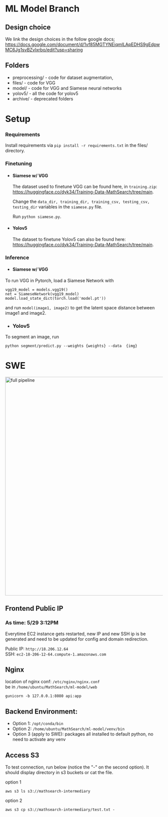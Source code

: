 # ML Model Branch

## Design choice

We link the design choices in the follow google docs;
https://docs.google.com/document/d/1vf85MGTYNEiqmlLApEDHS9gEdpwMC6Jg1svBZvlxrbo/edit?usp=sharing

## Folders

- preprocessing/ - code for dataset augmentation, 
- files/ - code for VGG
- model/ - code for VGG and Siamese neural networks
- yolov5/ - all the code for yolov5
- archive/ - deprecated folders 

# Setup

### Requirements
Install requirements via `pip install -r requirements.txt` in the files/ directory.
### Finetuning

- #### Siamese w/ VGG 
    The dataset used to finetune VGG can be found here, in `training.zip`: https://huggingface.co/dyk34/Training-Data-MathSearch/tree/main.

    Change the `data_dir, training_dir, training_csv, testing_csv, testing_dir` variables in the `siamese.py` file.

    Run `python siamese.py`.

- #### Yolov5
    The dataset to finetune Yolov5 can also be found here: https://huggingface.co/dyk34/Training-Data-MathSearch/tree/main.


### Inference
- #### Siamese w/ VGG
To run VGG in Pytorch, load a Siamese Network with 
```
vgg19_model = models.vgg19()
net = SiameseNetwork(vgg19_model)
model.load_state_dict(torch.load('model.pt'))
```

and run `model(image1, image2)` to get the latent space distance between image1 and image2.


- ### Yolov5
To segment an image, run

`python segment/predict.py --weights {weights} --data  {img}`

# SWE
<img width="700" alt="full pipeline" src="https://github.com/CornellDataScience/MathSearch/assets/44758321/bcb8dff2-0e21-474f-9f19-915cda76262c">


## Frontend Public IP
### As time: 5/29 3:12PM
Everytime EC2 instance gets restarted, new IP and new SSH ip is be generated and need to be updated for config and domain redirection.

Public IP: `http://18.206.12.64`  
SSH: `ec2-18-206-12-64.compute-1.amazonaws.com`

## Nginx
location of nginx conf: `/etc/nginx/nginx.conf`  
be in `/home/ubuntu/MathSearch/ml-model/web`
```
gunicorn -b 127.0.0.1:8080 api:app
```

## Backend Environment:
- Option 1: `/opt/conda/bin`
- Option 2: `/home/ubuntu/MathSearch/ml-model/venv/bin`
- Option 3 (apply to SWE): packages all installed to default python, no need to activate any venv

## Access S3
To test connection, run below (notice the "-" on the second option). It should display directory in s3 buckets or cat the file.

option 1
```
aws s3 ls s3://mathsearch-intermediary
```
option 2
```
aws s3 cp s3://mathsearch-intermediary/test.txt -
```
